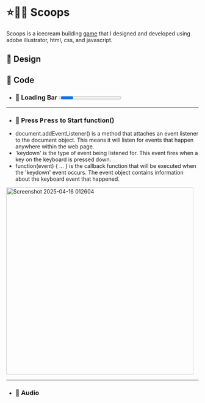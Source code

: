 # ⭐🎂🍦 Scoops

Scoops is a icecream building [game](https://cloverdeveloped.github.io/scoops/) that I designed and developed using adobe illustrator, html, css, and javascript. 


## 🍦 Design


## 🍦 Code

- ### 🎂 Loading Bar <progress>
---
- ### 🎂 Press <kbd>Press</kbd> to Start function()
- document.addEventListener() is a method that attaches an event listener to the document object. This means it will listen for events that happen anywhere within the web page.
- 'keydown' is the type of event being listened for. This event fires when a key on the keyboard is pressed down.
- function(event) { ... } is the callback function that will be executed when the 'keydown' event occurs. The event object contains information about the keyboard event that happened.

<img width="490" alt="Screenshot 2025-04-16 012604" src="https://github.com/user-attachments/assets/2be13dd7-b2ac-46c9-a3e9-8f571fa37e07" />



---
- ### 🎂 Audio
